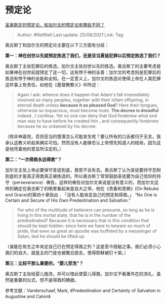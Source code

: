 # 预定论
[圣奥斯定的预定论，和加尔文的预定论有哪些不同？](https://www.zhihu.com/question/275537851/answer/381053761)

> Author: #NellNell
> Last update: *25/08/2021*
> Link:
> Tag:

奥古斯丁和加尔文的预定论主要在以下三方面有分歧：

**第一：神在创世以先就预定拣选了我们，还是亚当夏娃犯罪以后预定拣选了我们？**

奥古斯丁主张犯罪后的拣选，加尔文主张创世以先的拣选。奥古斯丁的主要考虑是如果神在创世前就预定了这一切，这有悖于神的全善；加尔文的考虑则是犯罪后的拣选有悖于神的全能和全知。在一定意义上，加尔文的拣选论使得上帝在人类犯罪这件事上有责任。如他在《基督教教义》中所述：

> Again I ask: whence does it happen that Adam's fall irremediably involved so many peoples, together with their infant offspring, in eternal death unless **because it so pleased God**? Here their tongues, otherwise so loquacious, must become mute. **The decree is dreadful** indeed , I confess. Yet no one can deny that God foreknew what end man was to have before he created him , and consequently foreknew because he so ordained by his decree.

（除非神喜悦，否则亚当的堕落怎么可能发生呢？要让所有的口舌都归于无言。我承认这教义听起来确实可怕。然而没有人能够否认上帝预先知道人的结局，因为这是他凭着他的意旨所注定的。）

**第二：“一次得救永远得救”？**

加尔文主张上帝必要保守圣徒到底，救恩不会失去。奥古斯丁认为圣徒要持守忍耐到底的才是真正得救真正被拣选的。所以奥古斯丁常常鼓励圣徒要为自己信仰的持守（perseverance）祷告，这样的祷告对加尔文来说是没有意义的，而加尔文这样的确定在奥古斯丁的眼里看起来是自大之举。他在《责备和恩典》(On Rebuke and Grace)的第四十章指出﹕「没有人能肯定自己的预定和得救。」 “No One is Certain and Secure of His Own Predestination and Salvation.”

> For who of the multitude of believers can presume, so long as he is living in this mortal state, that he is in the number of the predestinated? Because it is necessary that in this condition that should be kept hidden: since here we have to beware so much of pride, that even so great an apostle was buffeted by a messenger of Satan, lest he should be lifted up.

（谁能在有生之年肯定自己已在预定得救之列？这是至今隐秘之事。我们必须小心我们的自大，就是主的门徒也被撒旦掳去，使得耶稣被钉十架。）

**第三：比较不那么重要的，“婴儿受洗”？**

奥古斯丁主张给婴儿施洗，并可以借此使婴儿得救。加尔文不看重外在的洗礼，虽然是重要的仪式，但不是得救的确据。

参考文献：Vanderschaaf, Mark, 《Predestination and Certainty of Salvation in Augustine and Calvin》
